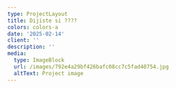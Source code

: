 ```yaml
---
type: ProjectLayout
title: Dijiste si ????
colors: colors-a
date: '2025-02-14'
client: ''
description: ''
media:
  type: ImageBlock
  url: /images/792e4a29bf426bafc08cc7c5fad40754.jpg
  altText: Project image
---
```

